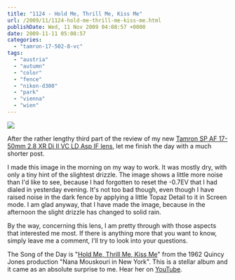 ```yaml
---
title: "1124 - Hold Me, Thrill Me, Kiss Me"
url: /2009/11/1124-hold-me-thrill-me-kiss-me.html
publishDate: Wed, 11 Nov 2009 04:08:57 +0000
date: 2009-11-11 05:08:57
categories: 
  - "tamron-17-502-8-vc"
tags: 
  - "austria"
  - "autumn"
  - "color"
  - "fence"
  - "nikon-d300"
  - "park"
  - "vienna"
  - "wien"
---
```

<a target="_blank" href="https://d25zfm9zpd7gm5.cloudfront.net/1200x1200/2009/20091110_074711_ps.jpg"><img src="https://d25zfm9zpd7gm5.cloudfront.net/0600x0600/2009/20091110_074711_ps.jpg" /></a>

After the rather lengthy third part of the review of my new <a target="_blank" href="/tag/tamron-17-502-8-vc-review">Tamron SP AF 17-50mm 2.8 XR Di II VC LD Asp IF lens</a>, let me finish the day with a much shorter post.

I made this image in the morning on my way to work. It was mostly dry, with only a tiny hint of the slightest drizzle. The image shows a little more noise than I'd like to see, because I had forgotten to reset the -0.7EV that I had dialed in yesterday evening. It's not too bad though, even though I have raised noise in the dark fence by applying a little Topaz Detail to it in Screen mode. I am glad anyway, that I have made the image, because in the afternoon the slight drizzle has changed to solid rain.

 By the way, concerning this lens, I am pretty through with those aspects that interested me most. If there is anything more that you want to know, simply leave me a comment, I'll try to look into your questions.

The Song of the Day is "<a target="_blank" href="http://www.lyricsmode.com/lyrics/n/nana_mouskouri/hold_me_thrill_me_kiss_me.html">Hold Me, Thrill Me, Kiss Me</a>" from the 1962 Quincy Jones production "Nana Mouskouri in New York". This is a stellar album and it came as an absolute surprise to me. Hear her on <a target="_blank" href="http://www.youtube.com/watch?v=IQY8KUYXfg4">YouTube</a>.

